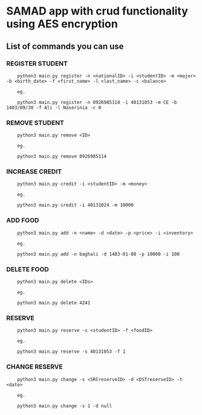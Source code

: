 # SAMAD app with crud functionality using AES encryption

## List of commands you can use

### REGISTER STUDENT

```
    python3 main.py register -n <nationalID> -i <studentID> -m <major> -b <birth_date> -f <first_name> -l <last_name> -c <balance>

    eg.

    python3 main.py register -n 0926985114 -i 40131053 -m CE -b 1403/09/30 -f Ali -l Naserinia -c 0
```

### REMOVE STUDENT

```
    python3 main.py remove <ID>

    eg.

    python3 main.py remove 0926985114
```

### INCREASE CREDIT
```
    python3 main.py credit -i <studentID> -m <money>

    eg.

    python3 main.py credit -i 40131024 -m 10000
```

### ADD FOOD
```
    python3 main.py add -n <name> -d <date> -p <price> -i <inventory>

    eg.

    python3 main.py add -n baghali -d 1403-01-08 -p 10000 -i 100
```

### DELETE FOOD
```
    python3 main.py delete <IDs>

    eg.

    python3 main.py delete 4241
```

### RESERVE
```
    python3 main.py reserve -s <studentID> -f <foodID>

    eg.

    python3 main.py reserve -s 40131053 -f 1
```

### CHANGE RESERVE
```
    python3 main.py change -s <SRCreserveID> -d <DSTreserveID> -t <date>

    eg.

    python3 main.py change -s 1 -d null
```
